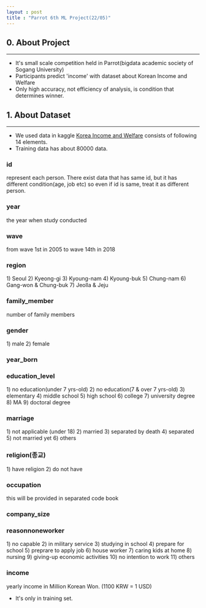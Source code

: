 ```yaml
---
layout : post
title : "Parrot 6th ML Project(22/05)"
---
```


## 0. About Project
---
- It's small scale competition held in Parrot(bigdata academic society of Sogang University)
- Participants predict 'income' with dataset about Korean Income and Welfare
- Only high accuracy, not efficiency of analysis, is condition that determines winner.

## 1. About Dataset
---
- We used data in kaggle [Korea Income and Welfare](https://www.kaggle.com/datasets/hongsean/korea-income-and-welfare) consists of following 14 elements.
- Training data has about 80000 data.

### id
represent each person. There exist data that has same id, but it has different condition(age, job etc)
so even if id is same, treat it as different person.
### year
the year when study conducted
### wave
from wave 1st in 2005 to wave 14th in 2018
### region
1\) Seoul 2) Kyeong-gi 3) Kyoung-nam 4) Kyoung-buk 5) Chung-nam 6) Gang-won & Chung-buk 7) Jeolla & Jeju
### family_member
number of family members
### gender
1\) male 2) female
### year_born
### education_level
1\) no education(under 7 yrs-old) 2) no education(7 & over 7 yrs-old) 3) elementary 4) middle school 5) high school 6) college 7) university degree 8) MA 9) doctoral degree
### marriage
1\) not applicable (under 18) 2) married 3) separated by death 4) separated 5) not married yet 6) others
### religion(종교)
1\) have religion 2) do not have
### occupation
this will be provided in separated code book
### company_size
### reasonnoneworker
1\) no capable 2) in military service 3) studying in school 4) prepare for school 5) preprare to apply job 6) house worker 7) caring kids at home 8) nursing 9) giving-up economic activities 10) no intention to work 11) others
### income
yearly income in Million Korean Won. (1100 KRW = 1 USD)
  - It's only in training set.      
                 
